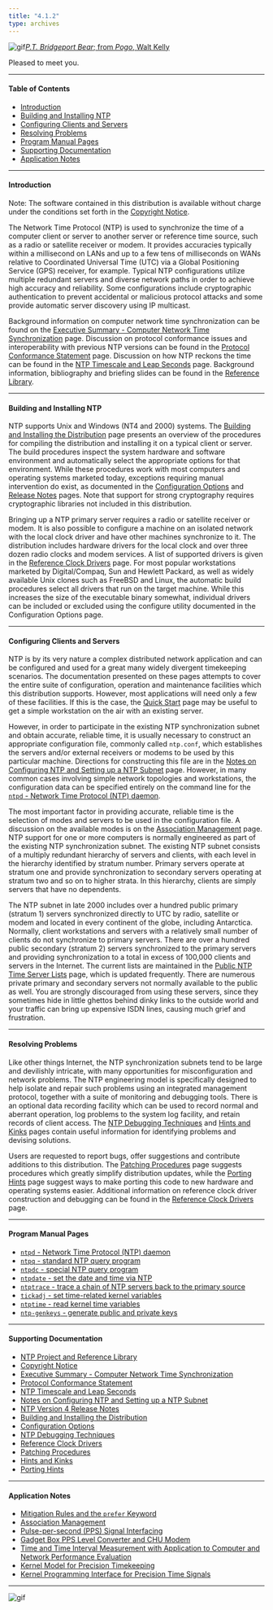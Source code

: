 ```yaml
---
title: "4.1.2"
type: archives
---
```


![gif](/archives/pic/barnstable.gif)[_P.T. Bridgeport Bear_; from _Pogo_, Walt Kelly](/reflib/pictures)

Pleased to meet you.  

* * *

#### Table of Contents

*  [Introduction](#introduction)
*  [Building and Installing NTP](#building-and-installing-ntp)
*  [Configuring Clients and Servers](#configuring-clients-and-servers)
*  [Resolving Problems](#resolving-problems)
*  [Program Manual Pages](#program-manual-pages)
*  [Supporting Documentation](#supporting-documentation)
*  [Application Notes](#application-notes)

* * *

#### Introduction

Note: The software contained in this distribution is available without charge under the conditions set forth in the [Copyright Notice](/archives/4.1.2/copyright).

The Network Time Protocol (NTP) is used to synchronize the time of a computer client or server to another server or reference time source, such as a radio or satellite receiver or modem. It provides accuracies typically within a millisecond on LANs and up to a few tens of milliseconds on WANs relative to Coordinated Universal Time (UTC) via a Global Positioning Service (GPS) receiver, for example. Typical NTP configurations utilize multiple redundant servers and diverse network paths in order to achieve high accuracy and reliability. Some configurations include cryptographic authentication to prevent accidental or malicious protocol attacks and some provide automatic server discovery using IP multicast.

Background information on computer network time synchronization can be found on the [Executive Summary - Computer Network Time Synchronization](/archives/4.1.2/exec) page. Discussion on protocol conformance issues and interoperability with previous NTP versions can be found in the [Protocol Conformance Statement](/archives/4.1.2/biblio) page. Discussion on how NTP reckons the time can be found in the [NTP Timescale and Leap Seconds](/archives/4.1.2/leap) page. Background information, bibliography and briefing slides can be found in the [Reference Library](/reflib).

* * *

#### Building and Installing NTP

NTP supports Unix and Windows (NT4 and 2000) systems. The [Building and Installing the Distribution](/archives/4.1.2/build) page presents an overview of the procedures for compiling the distribution and installing it on a typical client or server. The build procedures inspect the system hardware and software environment and automatically select the appropriate options for that environment. While these procedures work with most computers and operating systems marketed today, exceptions requiring manual intervention do exist, as documented in the [Configuration Options](/archives/4.1.2/config) and [Release Notes](/archives/4.1.2/release) pages. Note that support for strong cryptography requires cryptographic libraries not included in this distribution.

Bringing up a NTP primary server requires a radio or satellite receiver or modem. It is also possible to configure a machine on an isolated network with the local clock driver and have other machines synchronize to it. The distribution includes hardware drivers for the local clock and over three dozen radio clocks and modem services. A list of supported drivers is given in the [Reference Clock Drivers](/archives/4.1.2/refclock) page. For most popular workstations marketed by Digital/Compaq, Sun and Hewlett Packard, as well as widely available Unix clones such as FreeBSD and Linux, the automatic build procedures select all drivers that run on the target machine. While this increases the size of the executable binary somewhat, individual drivers can be included or excluded using the configure utility documented in the Configuration Options page.

* * *

#### Configuring Clients and Servers

NTP is by its very nature a complex distributed network application and can be configured and used for a great many widely divergent timekeeping scenarios. The documentation presented on these pages attempts to cover the entire suite of configuration, operation and maintenance facilities which this distribution supports. However, most applications will need only a few of these facilities. If this is the case, the [Quick Start](/archives/4.1.2/quick) page may be useful to get a simple workstation on the air with an existing server.

However, in order to participate in the existing NTP synchronization subnet and obtain accurate, reliable time, it is usually necessary to construct an appropriate configuration file, commonly called <code>ntp.conf</code>, which establishes the servers and/or external receivers or modems to be used by this particular machine. Directions for constructing this file are in the [Notes on Configuring NTP and Setting up a NTP Subnet](/archives/4.1.2/notes) page. However, in many common cases involving simple network topologies and workstations, the configuration data can be specified entirely on the command line for the [<code>ntpd</code> - Network Time Protocol (NTP) daemon](/archives/4.1.2/ntpd).

The most important factor in providing accurate, reliable time is the selection of modes and servers to be used in the configuration file. A discussion on the available modes is on the [Association Management](/archives/4.1.2/assoc) page. NTP support for one or more computers is normally engineered as part of the existing NTP synchronization subnet. The existing NTP subnet consists of a multiply redundant hierarchy of servers and clients, with each level in the hierarchy identified by stratum number. Primary servers operate at stratum one and provide synchronization to secondary servers operating at stratum two and so on to higher strata. In this hierarchy, clients are simply servers that have no dependents.

The NTP subnet in late 2000 includes over a hundred public primary (stratum 1) servers synchronized directly to UTC by radio, satellite or modem and located in every continent of the globe, including Antarctica. Normally, client workstations and servers with a relatively small number of clients do not synchronize to primary servers. There are over a hundred public secondary (stratum 2) servers synchronized to the primary servers and providing synchronization to a total in excess of 100,000 clients and servers in the Internet. The current lists are maintained in the [Public NTP Time Server Lists](http://support.ntp.org/bin/view/Servers/WebHome) page, which is updated frequently. There are numerous private primary and secondary servers not normally available to the public as well. You are strongly discouraged from using these servers, since they sometimes hide in little ghettos behind dinky links to the outside world and your traffic can bring up expensive ISDN lines, causing much grief and frustration.

* * *

#### Resolving Problems

Like other things Internet, the NTP synchronization subnets tend to be large and devilishly intricate, with many opportunities for misconfiguration and network problems. The NTP engineering model is specifically designed to help isolate and repair such problems using an integrated management protocol, together with a suite of monitoring and debugging tools. There is an optional data recording facility which can be used to record normal and aberrant operation, log problems to the system log facility, and retain records of client access. The [NTP Debugging Techniques](/archives/4.1.2/debug) and [Hints and Kinks](/archives/4.1.2/hints) pages contain useful information for identifying problems and devising solutions.

Users are requested to report bugs, offer suggestions and contribute additions to this distribution. The [Patching Procedures](/archives/4.1.2/patches) page suggests procedures which greatly simplify distribution updates, while the [Porting Hints](/archives/4.1.2/porting) page suggest ways to make porting this code to new hardware and operating systems easier. Additional information on reference clock driver construction and debugging can be found in the [Reference Clock Drivers](/archives/4.1.2/refclock) page.

* * *

#### Program Manual Pages

*   [<code>ntpd</code> - Network Time Protocol (NTP) daemon](/archives/4.1.2/ntpd)
*   [<code>ntpq</code> - standard NTP query program](/archives/4.1.2/ntpq)
*   [<code>ntpdc</code> - special NTP query program](/archives/4.1.2/ntpdc)
*   [<code>ntpdate</code> - set the date and time via NTP](/archives/4.1.2/ntpdate)
*   [<code>ntptrace</code> - trace a chain of NTP servers back to the primary source](/archives/4.1.2/ntptrace)
*   [<code>tickadj</code> - set time-related kernel variables](/archives/4.1.2/tickadj)
*   [<code>ntptime</code> - read kernel time variables](/archives/4.1.2/ntptime)
*   [<code>ntp-genkeys</code> - generate public and private keys](/archives/4.1.2/genkeys)

* * *

#### Supporting Documentation

*   [NTP Project and Reference Library](/reflib/ntp)
*   [Copyright Notice](/archives/4.1.2/copyright)
*   [Executive Summary - Computer Network Time Synchronization](/archives/4.1.2/exec)
*   [Protocol Conformance Statement](/archives/4.1.2/biblio)
*   [NTP Timescale and Leap Seconds](/archives/4.1.2/leap)
*   [Notes on Configuring NTP and Setting up a NTP Subnet](/archives/4.1.2/notes)
*   [NTP Version 4 Release Notes](/archives/4.1.2/release)
*   [Building and Installing the Distribution](/archives/4.1.2/build)
*   [Configuration Options](/archives/4.1.2/config)
*   [NTP Debugging Techniques](/archives/4.1.2/debug)
*   [Reference Clock Drivers](/archives/4.1.2/refclock)
*   [Patching Procedures](/archives/4.1.2/patches)
*   [Hints and Kinks](/archives/4.1.2/hints)
*   [Porting Hints](/archives/4.1.2/porting)

* * *

#### Application Notes

*   [Mitigation Rules and the <code>prefer</code> Keyword](/archives/4.1.2/prefer)
*   [Association Management](/archives/4.1.2/assoc)
*   [Pulse-per-second (PPS) Signal Interfacing](/archives/4.1.2/pps)
*   [Gadget Box PPS Level Converter and CHU Modem](/archives/4.1.2/gadget)
*   [Time and Time Interval Measurement with Application to Computer and Network Performance Evaluation](/archives/4.1.2/measure)
*   [Kernel Model for Precision Timekeeping](/archives/4.1.2/kern)
*   [Kernel Programming Interface for Precision Time Signals](/archives/4.1.2/kernpps)

* * *

![gif](/archives/pic/pogo1a.gif)